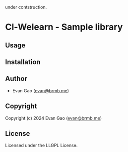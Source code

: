 under contstruction.

# Cl-Welearn - Sample library

## Usage

## Installation

## Author

- Evan Gao (evan@brmb.me)

## Copyright

Copyright (c) 2024 Evan Gao (evan@brmb.me)

## License

Licensed under the LLGPL License.
